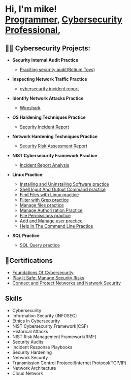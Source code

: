 <h1>Hi, I'm mike! <br/><a href="https://github.com/mrjones2920">Programmer</a>, <a href="https://www.linkedin.com/in/micheal-jones2920/">Cybersecurity Professional</a>,

<h2>👨‍💻 Cybersecurity Projects:</h2>

- <b>Security Internal Audit Practice</b>
  - [Praciting security audit(Botium Toys)](https://github.com/mrjones2920/botium-toys)
- <b>Inspecting Network Traffic Practice </b>
  - [cybersecurity incident report](https://github.com/mrjones2920/inspect-network-DNS-and-ICMP-traffic)
- <b>Identify Network Attacks Practice </b>
  - [Wireshark](https://github.com/mrjones2920/Wireshark)
- <b>OS Hardening Techniques Practice </b>
  - [Security Incident Report](https://github.com/mrjones2920/OS-hardening-techniques)
- <b>Network Hardening Techniques Practice </b>
  - [Security Risk Assessment Report](https://github.com/mrjones2920/Network-Hardening-techniques)
- <b>NIST Cybersecurity Framework Practice </b>
   - [Incident Report Analysis](https://github.com/mrjones2920/NIST-Cybersecurity-Framework)
- <b>Linux Practice</b>
  - [Installing and Uninstalling Software practice](https://github.com/mrjones2920/Linux-distribution)
  - [Shell Input And Output Command practice](https://github.com/mrjones2920/Shell-Lab)
  - [Find Files with Linux practice](https://github.com/mrjones2920/Files-with-Linux)
  - [Filter with Grep practice](https://github.com/mrjones2920/Filter-with-Grep )
  - [Manage files practice](https://github.com/mrjones2920/Manage-Files)
  - [Manage Authorization Practice](https://github.com/mrjones2920/Manage-Authorization)
  - [File Permissions practice](https://github.com/mrjones2920/file-permissions-in-linux)
  - [Add and Manage user practice](https://github.com/mrjones2920/Add-and-Manage-user)
  - [Help In The Command Line Practice](https://github.com/mrjones2920/Get-Help)

 - <b>SQL Practice</b>
   - [SQL Query practice](https://github.com/mrjones2920/SQL-Query)
 
<h2>📄Certifications</h2>

- [Foundations Of Cybersecurity](https://www.coursera.org/account/accomplishments/verify/6MDLRH4HYTF7)
- [Play It Safe: Manage Security Risks](https://www.coursera.org/account/accomplishments/verify/TD6UB39JWULX)
- [Connect and Protect:Networks and Network Security](https://www.coursera.org/account/accomplishments/verify/UTAV8MHSBDA1)

<h2>Skills</h2>

 - Cybersecurity
 - Information Security (INFOSEC)
 - Ethics In Cybersecurity
 - NIST Cybersecurity Framework(CSF)
 - Historical Attacks
 - NIST Risk Management Framework(RMF)
 - Security Audits
 - Incident Response Playbooks
 - Security Hardening
 - Network Security
 - Transmission Control Protocol/Internet Protocol(TCP/IP)
 - Network Architecture
 - Cloud Network
   



